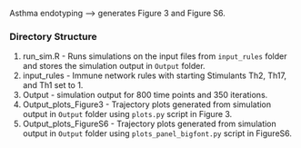 Asthma endotyping --> generates Figure 3 and Figure S6.

### Directory Structure

1. run_sim.R - Runs simulations on the input files from ```input_rules``` folder and stores the simulation output in ```Output``` folder.
2. input_rules - Immune network rules with starting Stimulants Th2, Th17, and Th1 set to 1.
3. Output - simulation output for 800 time points and 350 iterations.
4. Output_plots_Figure3 - Trajectory plots generated from simulation output in ```Output``` folder using ```plots.py``` script in Figure 3.
5. Output_plots_FigureS6 - Trajectory plots generated from simulation output in ```Output``` folder using ```plots_panel_bigfont.py``` script in FigureS6.
